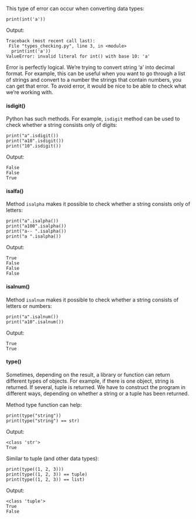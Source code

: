 

This type of error can occur when converting data types:

```
print(int('a'))
```

Output:

```
Traceback (most recent call last):
 File "types_checking.py", line 3, in <module>    
  print(int('a'))
ValueError: invalid literal for int() with base 10: 'a'
```

 

Error is perfectly logical. We’re trying to convert string ‘a’ into decimal format. For example, this can be useful when you want to go through a list of strings and convert to a number the strings that contain numbers, you can get that error. To avoid error, it would be nice to be able to check what we’re working with.

 

#### isdigit()

Python has such methods. For example, `isdigit` method can be used to check whether a string consists only of digits:

```
print("a".isdigit())
print("a10".isdigit())
print("10".isdigit())
```

Output:

```
False
False
True
```

 



#### isalfa()

Method `isalpha` makes it possible to check whether a string consists only of letters:

```
print("a".isalpha())
print("a100".isalpha())
print("a-- ".isalpha())
print("a ".isalpha())
```

Output:

```
True
False
False
False
```

 



#### isalnum()

Method `isalnum` makes it possible to check whether a string consists of letters or numbers:

```
print("a".isalnum())
print("a10".isalnum())
```

Output:

```
True
True
```

 

#### type()

Sometimes, depending on the result, a library or function can return different types of objects. For example, if there is one object, string is returned. If several, tuple is returned. We have to construct the program in different ways, depending on whether a string or a tuple has been returned.

 

Method type function can help:

```
print(type("string"))
print(type("string") == str)
```

Output:

```
<class 'str'>
True
```

 

Similar to tuple (and other data types):

```
print(type((1, 2, 3)))
print(type((1, 2, 3)) == tuple)
print(type((1, 2, 3)) == list)
```

Output:

```
<class 'tuple'>
True
False
```

 